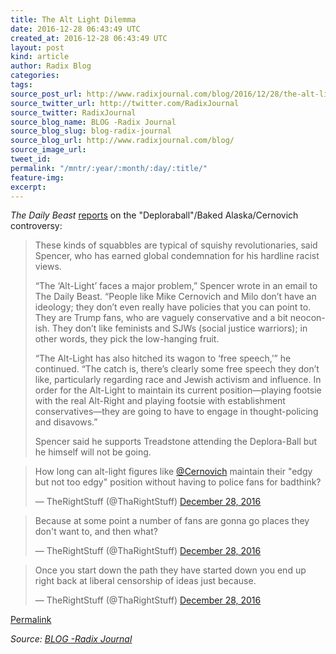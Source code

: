 ```yaml
---
title: The Alt Light Dilemma
date: 2016-12-28 06:43:49 UTC
created_at: 2016-12-28 06:43:49 UTC
layout: post
kind: article
author: Radix Blog
categories: 
tags: 
source_post_url: http://www.radixjournal.com/blog/2016/12/28/the-alt-light-dilemma
source_twitter_url: http://twitter.com/RadixJournal
source_twitter: RadixJournal
source_blog_name: BLOG -Radix Journal
source_blog_slug: blog-radix-journal
source_blog_url: http://www.radixjournal.com/blog/
source_image_url: 
tweet_id: 
permalink: "/mntr/:year/:month/:day/:title/"
feature-img: 
excerpt: 
---
```

<p><em>The Daily Beast</em> <a href="http://www.thedailybeast.com/articles/2016/12/27/nazis-vs-trumpkins-the-prom-tearing-apart-the-alt-right.html">reports</a> on the "Deploraball"/Baked Alaska/Cernovich controversy: </p>
<blockquote>
<p>These kinds of squabbles are typical of squishy revolutionaries, said Spencer, who has earned global condemnation for his hardline racist views.</p>
<p>“The ‘Alt-Light’ faces a major problem,” Spencer wrote in an email to The Daily Beast. “People like Mike Cernovich and Milo don’t have an ideology; they don’t even really have policies that you can point to. They are Trump fans, who are vaguely conservative and a bit neocon-ish. They don’t like feminists and SJWs (social justice warriors); in other words, they pick the low-hanging fruit.</p>
<p>“The Alt-Light has also hitched its wagon to ‘free speech,’” he continued. “The catch is, there’s clearly some free speech they don’t like, particularly regarding race and Jewish activism and influence. In order for the Alt-Light to maintain its current position—playing footsie with the real Alt-Right and playing footsie with establishment conservatives—they are going to have to engage in thought-policing and disavows.”</p>
<p>Spencer said he supports Treadstone attending the Deplora-Ball but he himself will not be going.</p>
</blockquote>
<blockquote class="twitter-tweet"><p lang="en" dir="ltr">How long can alt-light figures like <a href="https://twitter.com/Cernovich">@Cernovich</a> maintain their "edgy but not too edgy" position without having to police fans for badthink?</p>— TheRightStuff (@ThaRightStuff) <a href="https://twitter.com/ThaRightStuff/status/813987454344724482">December 28, 2016</a></blockquote> 
<blockquote class="twitter-tweet"><p lang="en" dir="ltr">Because at some point a number of fans are gonna go places they don't want to, and then what?</p>— TheRightStuff (@ThaRightStuff) <a href="https://twitter.com/ThaRightStuff/status/813987625090555905">December 28, 2016</a></blockquote> 
<blockquote class="twitter-tweet"><p lang="en" dir="ltr">Once you start down the path they have started down you end up right back at liberal censorship of ideas just because.</p>— TheRightStuff (@ThaRightStuff) <a href="https://twitter.com/ThaRightStuff/status/813987842623946754">December 28, 2016</a></blockquote> <p><a href="http://www.radixjournal.com/blog/2016/12/28/the-alt-light-dilemma">Permalink</a></p><p></p><div class="">
    <i>Source: <a href="http://www.radixjournal.com/blog/">BLOG -Radix Journal</a></i>
</div>
